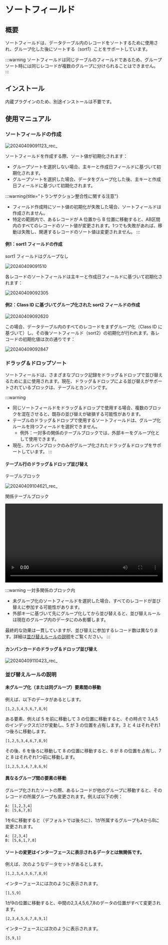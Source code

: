 # ソートフィールド

<PluginInfo name="field-sort"></PluginInfo>

## 概要

ソートフィールドは、データテーブル内のレコードをソートするために使用され、グループ化した後にソートする（sort1）ことをサポートしています。

:::warning
ソートフィールドは同じテーブルのフィールドであるため、グループソート時には同じレコードが複数のグループに分けられることはできません。
:::

## インストール

内蔵プラグインのため、別途インストールは不要です。

## 使用マニュアル

### ソートフィールドの作成

![20240409091123_rec_](https://static-docs.nocobase.com/20240409091123_rec_.gif)

ソートフィールドを作成する際、ソート値が初期化されます：

- グループソートを選択しない場合、主キーと作成日フィールドに基づいて初期化されます。
- グループソートを選択した場合、データをグループ化した後、主キーと作成日フィールドに基づいて初期化されます。

:::warning{title="トランザクション整合性に関する注意"}
- フィールド作成時にソート値の初期化が失敗した場合、ソートフィールドは作成されません。
- 特定の範囲内で、あるレコードが A 位置から B 位置に移動すると、AB区間内のすべてのレコードのソート値が変更されます。1つでも失敗があれば、移動は失敗し、関連するレコードのソート値は変更されません。
:::

#### 例1：sort1 フィールドの作成

sort1 フィールドはグループなし

![20240409091510](https://static-docs.nocobase.com/20240409091510.png)

各レコードのソートフィールドは主キーと作成日フィールドに基づいて初期化されます：

![20240409092305](https://static-docs.nocobase.com/20240409092305.png)

#### 例2：Class ID に基づいてグループ化された sort2 フィールドの作成

![20240409092620](https://static-docs.nocobase.com/20240409092620.png)

この場合、データテーブル内のすべてのレコードをまずグループ化（Class ID に基づいて）し、その後ソートフィールド（sort2）の初期化が行われます。各レコードの初期化値は次の通りです：

![20240409092847](https://static-docs.nocobase.com/20240409092847.png)

### ドラッグ＆ドロップソート

ソートフィールドは、さまざまなブロック記録をドラッグ＆ドロップで並び替えるために主に使用されます。現在、ドラッグ＆ドロップによる並び替えがサポートされているブロックは、テーブルとカンバンです。

:::warning
- 同じソートフィールドをドラッグ＆ドロップで使用する場合、複数のブロックを混在させると、既存の並び替えが破損する可能性があります。
- テーブルのドラッグ＆ドロップで使用するソートフィールドは、グループ化ルールを持つフィールドを選択できません。
  - 例外：一対多の関係のテーブルブロックでは、外部キーをグループ化として使用できます。
- 現在、カンバンブロックのみがグループ化されたドラッグ＆ドロップをサポートしています。
:::

#### テーブル行のドラッグ＆ドロップ並び替え

テーブルブロック

![20240409104621_rec_](https://static-docs.nocobase.com/20240409104621_rec_.gif)

関係テーブルブロック

<video controls width="100%" src="https://static-docs.nocobase.com/20240409111903_rec_.mp4" title="Title"></video>

:::warning
一対多関係のブロック内

- 未グループ化のソートフィールドを選択した場合、すべてのレコードが並び替えに参加する可能性があります。
- 外部キーに基づいて先にグループ化してから並び替えると、並び替えルールは現在のグループ内のデータにのみ影響します。

最終的な効果は一貫していますが、並び替えに参加するレコード数は異なります。詳細は[並び替えルールの説明](#並び替えルールの説明)をご覧ください。
:::

#### カンバンカードのドラッグ＆ドロップ並び替え

![20240409110423_rec_](https://static-docs.nocobase.com/20240409110423_rec_.gif)

### 並び替えルールの説明

#### 未グループ化（または同グループ）要素間の移動

例えば、以下のデータがあるとします。

```
[1,2,3,4,5,6,7,8,9]
```

ある要素、例えば 5 を前に移動して 3 の位置に移動すると、その時点で 3,4,5 のインデックスだけが変動し、5 が 3 の位置を占有します。3 と 4 はそれぞれ1つ後ろに移動します。

```
[1,2,5,3,4,6,7,8,9]
```

その後、6 を後ろに移動して 8 の位置に移動すると、6 が 8 の位置を占有し、7 と 8 はそれぞれ1つ前に移動します。

```
[1,2,5,3,4,7,8,6,9]
```

#### 異なるグループ間の要素の移動

グループ化されたソートの際、あるレコードが他のグループに移動すると、そのレコードの所属グループも変更されます。例えば以下の例：

```
A: [1,2,3,4]
B: [5,6,7,8]
```

1を6に移動すると（デフォルトでは後ろに）、1が所属するグループもAからBに変更されます。

```
A: [2,3,4]
B: [5,6,1,7,8]
```

#### ソートの変更はインターフェースに表示されるデータとは無関係です。

例えば、次のようなデータセットがあるとします。

```
[1,2,3,4,5,6,7,8,9]
```

インターフェースには次のように表示されます。

```
[1,5,9]
```

1が9の位置に移動すると、中間の2,3,4,5,6,7,8のデータの位置がすべて変更されます。

```
[2,3,4,5,6,7,8,9,1]
```

インターフェースには次のように表示されます。

```
[5,9,1]
```

